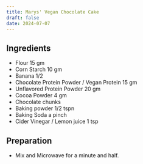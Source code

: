 ```yaml
---
title: Marys' Vegan Chocolate Cake
draft: false
date: 2024-07-07
---
```


  

## Ingredients 
- Flour 15 gm 
- Corn Starch 10 gm  
- Banana 1/2
- Chocolate Protein Powder / Vegan Protein 15 gm 
- Unflavored Protein Powder 20 gm
- Cocoa Powder 4 gm 
- Chocolate chunks 
- Baking powder 1/2 tspn 
- Baking Soda a pinch 
- Cider Vinegar / Lemon juice 1 tsp 
## Preparation 
- Mix and Microwave for a minute and half. 





